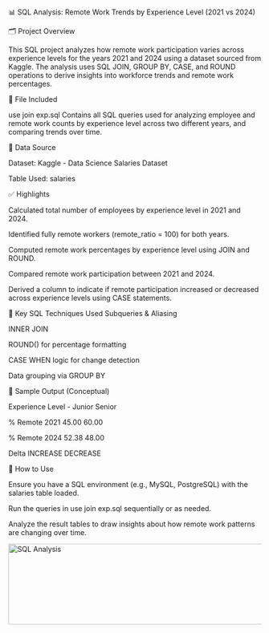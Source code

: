 📊 SQL Analysis: Remote Work Trends by Experience Level (2021 vs 2024)

🗂️ Project Overview

This SQL project analyzes how remote work participation varies across experience levels for the years 2021 and 2024 using a dataset sourced from Kaggle. The analysis uses SQL JOIN, GROUP BY, CASE, and ROUND operations to derive insights into workforce trends and remote work percentages.

📁 File Included

use join exp.sql
Contains all SQL queries used for analyzing employee and remote work counts by experience level across two different years, and comparing trends over time.

🧾 Data Source

Dataset: Kaggle - Data Science Salaries Dataset

Table Used: salaries

✅ Highlights

Calculated total number of employees by experience level in 2021 and 2024.

Identified fully remote workers (remote_ratio = 100) for both years.

Computed remote work percentages by experience level using JOIN and ROUND.

Compared remote work participation between 2021 and 2024.

Derived a column to indicate if remote participation increased or decreased across experience levels using CASE statements.

🧮 Key SQL Techniques Used
Subqueries & Aliasing

INNER JOIN

ROUND() for percentage formatting

CASE WHEN logic for change detection

Data grouping via GROUP BY

📌 Sample Output (Conceptual)

Experience Level	- Junior      Senior

% Remote 2021      45.00        60.00

% Remote 2024	     52.38        48.00

Delta            INCREASE      DECREASE

🚀 How to Use

Ensure you have a SQL environment (e.g., MySQL, PostgreSQL) with the salaries table loaded.

Run the queries in use join exp.sql sequentially or as needed.

Analyze the result tables to draw insights about how remote work patterns are changing over time.

<img width="622" height="161" alt="SQL Analysis" src="https://github.com/user-attachments/assets/afe6527a-72b8-45ad-8621-a74395c14e51" />
